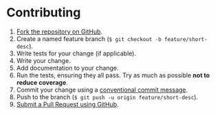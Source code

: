 # Contributing

1. [Fork the repository on GitHub](https://help.github.com/articles/fork-a-repo).
2. Create a named feature branch (`$ git checkout -b feature/short-desc`).
3. Write tests for your change (if applicable).
4. Write your change.
5. Add documentation to your change.
6. Run the tests, ensuring they all pass. Try as much as possible **not to reduce coverage**.
7. Commit your change using a [conventional commit message](https://www.conventionalcommits.org/en/v1.0.0/#summary).
8. Push to the branch (`$ git push -u origin feature/short-desc`).
9. [Submit a Pull Request using GitHub](https://help.github.com/articles/creating-a-pull-request).
